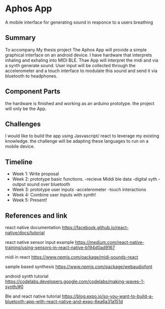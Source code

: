 # Aphos App

A mobile interface for generating sound in responce to a users breathing

## Summary

To accompany My thesis project The Aphos App will provide a simple graphical interface on an android device. 
I have hardware that interprets inhaling and exhaling into MIDI BLE. Thae App will interpret the midi and via a synth generate sound. User input will be collected through the accelerometer and a touch interface to modulate this sound and send it via bluetooth to headphones. 


## Component Parts

the hardware is finished and working as an arduino prototype. the project will only be the App. 

## Challenges

I would like to build the app using Jasvascript/ react to leverage my existing knowledge. the challenge will be adapting these languages to run on a mobile device. 

## Timeline

- Week 1: Write proposal
- Week 2: prototype basic functions.
            -recieve Middi ble data
            -digital syth 
            -output sound over bluetooth
- Week 3: prototype user inputs
            -accelerometer
            -touch interactions 
- Week 4: Combine user inputs with synth!
- Week 5: Present!

## References and link

react native documentation
https://facebook.github.io/react-native/docs/tutorial

react native sensor input example
https://medium.com/react-native-training/using-sensors-in-react-native-b194d0ad9167

midi in react
https://www.npmjs.com/package/midi-sounds-react

sample based synthesis
https://www.npmjs.com/package/webaudiofont

android synth tutorial
https://codelabs.developers.google.com/codelabs/making-waves-1-synth/#0

Ble and react native tutorial
https://blog.expo.io/so-you-want-to-build-a-bluetooth-app-with-react-native-and-expo-6ea6a31a151d
